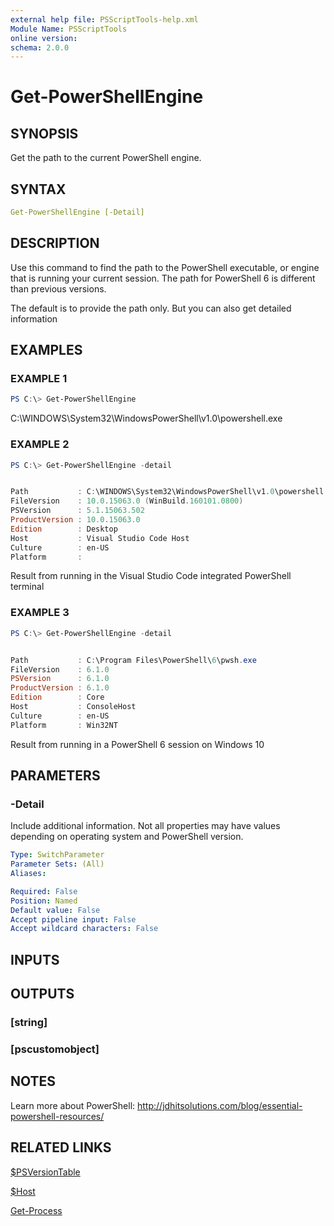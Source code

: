 ```yaml
---
external help file: PSScriptTools-help.xml
Module Name: PSScriptTools
online version: 
schema: 2.0.0
---
```


# Get-PowerShellEngine

## SYNOPSIS

Get the path to the current PowerShell engine.

## SYNTAX

```yaml
Get-PowerShellEngine [-Detail]
```

## DESCRIPTION

Use this command to find the path to the PowerShell executable, or engine that is running your current session. The path for PowerShell 6 is different than previous versions.

The default is to provide the path only. But you can also get detailed information

## EXAMPLES

### EXAMPLE 1 

```powershell
PS C:\> Get-PowerShellEngine
```

C:\WINDOWS\System32\WindowsPowerShell\v1.0\powershell.exe

###  EXAMPLE 2

```powershell
PS C:\> Get-PowerShellEngine -detail


Path           : C:\WINDOWS\System32\WindowsPowerShell\v1.0\powershell.exe
FileVersion    : 10.0.15063.0 (WinBuild.160101.0800)
PSVersion      : 5.1.15063.502
ProductVersion : 10.0.15063.0
Edition        : Desktop
Host           : Visual Studio Code Host
Culture        : en-US
Platform       :
```

Result from running in the Visual Studio Code integrated PowerShell terminal

###  EXAMPLE 3 

```powershell
PS C:\> Get-PowerShellEngine -detail


Path           : C:\Program Files\PowerShell\6\pwsh.exe
FileVersion    : 6.1.0
PSVersion      : 6.1.0
ProductVersion : 6.1.0
Edition        : Core
Host           : ConsoleHost
Culture        : en-US
Platform       : Win32NT
```

Result from running in a PowerShell 6 session on Windows 10

## PARAMETERS

### -Detail

Include additional information. Not all properties may have values depending on operating system and PowerShell version.

```yaml
Type: SwitchParameter
Parameter Sets: (All)
Aliases: 

Required: False
Position: Named
Default value: False
Accept pipeline input: False
Accept wildcard characters: False
```

## INPUTS

## OUTPUTS

### [string]

### [pscustomobject]

## NOTES

Learn more about PowerShell: http://jdhitsolutions.com/blog/essential-powershell-resources/

## RELATED LINKS

[$PSVersionTable]()

[$Host]()

[Get-Process]()

